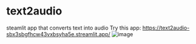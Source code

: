 # text2audio
steamlit app that converts text into audio
Try this app: https://text2audio-sbx3sbgfhcw43vxbsyha5e.streamlit.app/
![image](https://github.com/user-attachments/assets/aaaa3c1d-d4d4-4214-918c-5b8222292e03)
